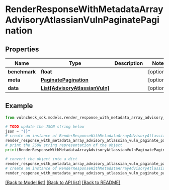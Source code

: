 # RenderResponseWithMetadataArrayAdvisoryAtlassianVulnPaginatePagination


## Properties

Name | Type | Description | Notes
------------ | ------------- | ------------- | -------------
**benchmark** | **float** |  | [optional] 
**meta** | [**PaginatePagination**](PaginatePagination.md) |  | [optional] 
**data** | [**List[AdvisoryAtlassianVuln]**](AdvisoryAtlassianVuln.md) |  | [optional] 

## Example

```python
from vulncheck_sdk.models.render_response_with_metadata_array_advisory_atlassian_vuln_paginate_pagination import RenderResponseWithMetadataArrayAdvisoryAtlassianVulnPaginatePagination

# TODO update the JSON string below
json = "{}"
# create an instance of RenderResponseWithMetadataArrayAdvisoryAtlassianVulnPaginatePagination from a JSON string
render_response_with_metadata_array_advisory_atlassian_vuln_paginate_pagination_instance = RenderResponseWithMetadataArrayAdvisoryAtlassianVulnPaginatePagination.from_json(json)
# print the JSON string representation of the object
print(RenderResponseWithMetadataArrayAdvisoryAtlassianVulnPaginatePagination.to_json())

# convert the object into a dict
render_response_with_metadata_array_advisory_atlassian_vuln_paginate_pagination_dict = render_response_with_metadata_array_advisory_atlassian_vuln_paginate_pagination_instance.to_dict()
# create an instance of RenderResponseWithMetadataArrayAdvisoryAtlassianVulnPaginatePagination from a dict
render_response_with_metadata_array_advisory_atlassian_vuln_paginate_pagination_from_dict = RenderResponseWithMetadataArrayAdvisoryAtlassianVulnPaginatePagination.from_dict(render_response_with_metadata_array_advisory_atlassian_vuln_paginate_pagination_dict)
```
[[Back to Model list]](../README.md#documentation-for-models) [[Back to API list]](../README.md#documentation-for-api-endpoints) [[Back to README]](../README.md)


